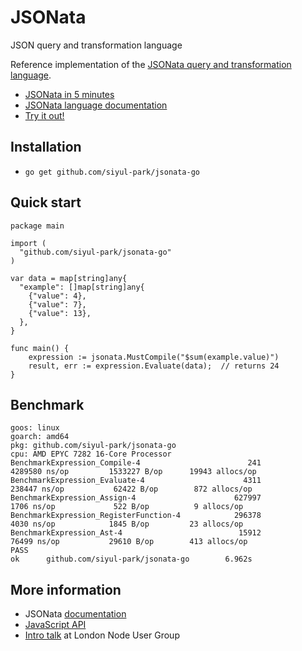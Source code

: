 # JSONata

JSON query and transformation language

Reference implementation of the [JSONata query and transformation language](http://jsonata.org/).

* [JSONata in 5 minutes](https://www.youtube.com/embed/ZBaK40rtIBM)
* [JSONata language documentation](http://docs.jsonata.org/)
* [Try it out!](http://try.jsonata.org/)

## Installation

- `go get github.com/siyul-park/jsonata-go`

## Quick start

```golang
package main

import (
  "github.com/siyul-park/jsonata-go"
)

var data = map[string]any{
  "example": []map[string]any{
    {"value": 4},
    {"value": 7},
    {"value": 13},
  },
}

func main() {
    expression := jsonata.MustCompile("$sum(example.value)")
    result, err := expression.Evaluate(data);  // returns 24
}
```

## Benchmark
```
goos: linux
goarch: amd64
pkg: github.com/siyul-park/jsonata-go
cpu: AMD EPYC 7282 16-Core Processor                
BenchmarkExpression_Compile-4                        241           4289580 ns/op         1533227 B/op      19943 allocs/op
BenchmarkExpression_Evaluate-4                      4311            238447 ns/op           62422 B/op        872 allocs/op
BenchmarkExpression_Assign-4                      627997              1706 ns/op             522 B/op          9 allocs/op
BenchmarkExpression_RegisterFunction-4            296378              4030 ns/op            1845 B/op         23 allocs/op
BenchmarkExpression_Ast-4                          15912             76499 ns/op           29610 B/op        413 allocs/op
PASS
ok      github.com/siyul-park/jsonata-go        6.962s
```

## More information
- JSONata [documentation](http://docs.jsonata.org/)
- [JavaScript API](http://docs.jsonata.org/embedding-extending)
- [Intro talk](https://www.youtube.com/watch?v=TDWf6R8aqDo) at London Node User Group
